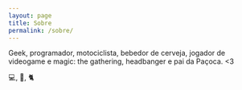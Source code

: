 ```yaml
---
layout: page
title: Sobre
permalink: /sobre/
---
```

Geek, programador, motociclista, bebedor de cerveja, jogador de videogame e magic: the gathering, headbanger e pai da Paçoca. <3

:computer:, :beers:, :cat2:
